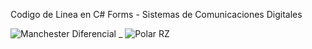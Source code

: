 Codigo de Linea en C# Forms - Sistemas de Comunicaciones Digitales

![Manchester Diferencial](https://github.com/mchimbof/Codigos-de-Linea/assets/26042473/ae555654-86fd-409f-9ccc-6a4cf454b1b1)
_
![Polar RZ](https://github.com/mchimbof/Codigos-de-Linea/assets/26042473/63a3814f-ff73-46a1-a7d1-311ef1563931)
